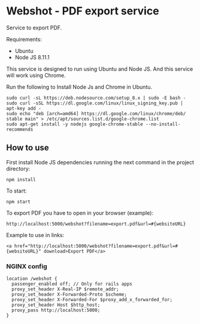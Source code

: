 # Webshot - PDF export service

Service to export PDF.

Requirements:

* Ubuntu
* Node JS 8.11.1

This service is designed to run using Ubuntu and Node JS. And this service will work using Chrome.

Run the following to Install Node Js and Chrome in Ubuntu.

```
sudo curl -sL https://deb.nodesource.com/setup_8.x | sudo -E bash -
sudo curl -sSL https://dl.google.com/linux/linux_signing_key.pub | apt-key add -
sudo echo "deb [arch=amd64] https://dl.google.com/linux/chrome/deb/ stable main" > /etc/apt/sources.list.d/google-chrome.list
sudo apt-get install -y nodejs google-chrome-stable --no-install-recommends
```

## How to use

First install Node JS dependencies running the next command in the project directory:

```
npm install
```

To start:

```
npm start
```

To export PDF you have to open in your browser (example):

```
http://localhost:5000/webshot?filename=export.pdf&url=#{websiteURL}
```

Example to use in links:

```
<a href="http://localhost:5000/webshot?filename=export.pdf&url=#{websiteURL}" download>Export PDF</a>
```


### NGINX config

```
location /webshot {
  passenger_enabled off; // Only for rails apps
  proxy_set_header X-Real-IP $remote_addr;
  proxy_set_header X-Forwarded-Proto $scheme;
  proxy_set_header X-Forwarded-For $proxy_add_x_forwarded_for;
  proxy_set_header Host $http_host;
  proxy_pass http://localhost:5000;
}
```

